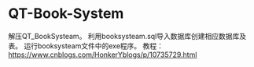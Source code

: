# QT-Book-System
解压QT_BookSysteam。
利用booksysteam.sql导入数据库创建相应数据库及表。
运行booksysteam文件中的exe程序。
教程：https://www.cnblogs.com/HonkerYblogs/p/10735729.html
